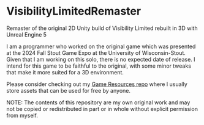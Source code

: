 # VisibilityLimitedRemaster
Remaster of the original 2D Unity build of Visibility Limited rebuilt in 3D with Unreal Engine 5

I am a programmer who worked on the original game which was presented at the 2024 Fall Stout Game Expo at the University of Wisconsin-Stout. Given that I am working on this solo, there is no expected date of release. I intend for this game to be faithful to the original, with some minor tweaks that make it more suited for a 3D environment.

Please consider checking out my [Game Resources repo](https://github.com/anarchistcatgirl/GameResources) where I usually store assets that can be used for free by anyone.

NOTE: The contents of this repository are my own original work and may not be copied or redistributed in part or in whole without explicit permission from myself.
